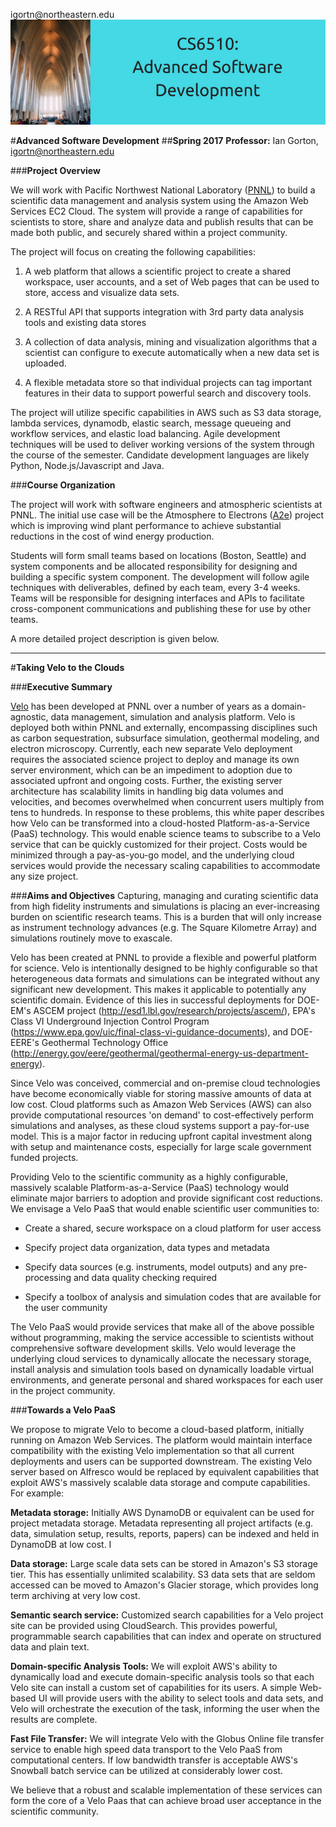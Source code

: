 


igortn&commat;northeastern.edu<br>
<img src="https://raw.githubusercontent.com/gortonator/CS6510-Advanced-Software-Development/master/img/CS6510.png"> <br>

#**Advanced Software Development** 
##**Spring 2017**
**Professor:** Ian Gorton, igortn@northeastern.edu


###**Project Overview**

We will work with Pacific Northwest National Laboratory ([PNNL](www.pnl.gov))  to build a scientific data management and analysis system using the Amazon Web Services EC2 Cloud. The system will provide a range of capabilities for scientists to store, share and analyze data and publish results that can be made both public, and securely shared within a project community. 

The project will focus on creating the following capabilities: 

 1. A web platform that allows a scientific project to create a shared
    workspace, user accounts, and a set of Web pages that can be used to
    store, access and visualize data sets. 
    
 2. A RESTful API that supports integration with 3rd party data analysis
        tools and existing data stores
    
 3. A collection of data analysis, mining and visualization algorithms
        that a scientist can configure to execute automatically when a new
        data set is uploaded.
 1. A flexible metadata store so that individual projects can tag
        important features in their data to support powerful search and
        discovery tools.

The project will utilize specific capabilities in AWS such as S3 data storage, lambda services, dynamodb, elastic search, message queueing and workflow services, and elastic load balancing. Agile development techniques will be used to deliver working versions of the system through the course of the semester. Candidate development languages are likely Python, Node.js/Javascript and Java. 

###**Course Organization** 

The project will work with software engineers and atmospheric scientists at PNNL. The initial use case will be the Atmosphere to Electrons ([A2e](https://a2e.energy.gov/)) project which is  improving wind plant performance  to achieve substantial reductions in the cost of wind energy production.  

Students will form small teams based on locations (Boston, Seattle) and system components and be allocated responsibility for designing and building a specific system component. The development will follow agile techniques with deliverables, defined by each team, every 3-4 weeks. Teams will be responsible for designing interfaces and APIs to facilitate cross-component communications and publishing these for use by other teams.   

A more detailed project description is given below.


----------


#**Taking Velo to the Clouds** 

###**Executive Summary** 

[Velo](http://www.pnl.gov/computing/velo/index.stm) has been developed at PNNL over a number of years as a domain-agnostic, data management, simulation and analysis platform. Velo is deployed both within PNNL and externally, encompassing disciplines such as carbon sequestration, subsurface simulation, geothermal modeling, and electron microscopy. Currently, each new separate Velo deployment requires the associated science project to deploy and manage its own server environment, which can be an impediment to adoption due to associated upfront and ongoing costs. Further, the existing server architecture has scalability limits in handling big data volumes and velocities, and becomes overwhelmed when concurrent users multiply from tens to hundreds. In response to these problems, this white paper describes how Velo can be transformed into a cloud-hosted Platform-as-a-Service (PaaS) technology. This would enable science teams to subscribe to a Velo service that can be quickly customized for their project. Costs would be minimized through a pay-as-you-go model, and the underlying cloud services would provide the necessary scaling capabilities to accommodate any size project. 

###**Aims and Objectives** 
Capturing, managing and curating scientific data from high fidelity instruments and simulations is placing an ever-increasing burden on scientific research teams. This is a burden that will only increase as instrument technology advances (e.g. The Square Kilometre Array) and simulations routinely move to exascale. 

Velo has been created at PNNL to provide a flexible and powerful platform for science. Velo is intentionally designed to be highly configurable so that heterogeneous data formats and simulations can be integrated without any significant new development. This makes it applicable to potentially any scientific domain. Evidence of this lies in successful deployments for DOE-EM's ASCEM project (http://esd1.lbl.gov/research/projects/ascem/), EPA's Class VI Underground Injection Control Program (https://www.epa.gov/uic/final-class-vi-guidance-documents),  and DOE-EERE's Geothermal Technology Office (http://energy.gov/eere/geothermal/geothermal-energy-us-department-energy). 

Since Velo was conceived, commercial and on-premise cloud technologies have become economically viable for storing massive amounts of data at low cost. Cloud platforms such as Amazon Web Services (AWS) can also provide computational resources 'on demand' to cost-effectively perform simulations and analyses, as these cloud systems support a pay-for-use model. This is a major factor in reducing upfront capital investment along with setup and maintenance costs, especially for large scale government funded projects. 

Providing Velo to the scientific community as a highly configurable, massively scalable Platform-as-a-Service (PaaS) technology would eliminate major barriers to adoption and provide significant cost reductions.  We envisage a Velo PaaS that would enable scientific user communities to: 

 - Create a shared, secure workspace on a cloud platform for user access

 - Specify project data organization, data types and metadata 
   
 - Specify data sources (e.g. instruments, model outputs) and any
   pre-processing and data quality checking required 
   
 - Specify a toolbox of analysis and simulation codes that are available
   for the user community

The Velo PaaS would provide services that make all of the above possible without programming, making the service accessible to scientists without comprehensive software development skills. Velo would leverage the underlying cloud services to dynamically allocate the necessary storage, install analysis and simulation tools based on dynamically loadable virtual environments, and generate personal and shared workspaces for each user in the project community.  

###**Towards  a Velo PaaS** 

We propose to migrate Velo to become a cloud-based platform, initially running on Amazon Web Services. The platform would maintain interface compatibility with the existing Velo implementation so that all current deployments and users can be supported downstream. The existing Velo server based on Alfresco would be replaced by equivalent capabilities that exploit AWS's massively scalable data storage and compute capabilities. For example: 

**Metadata storage:** Initially AWS DynamoDB or equivalent can be used for project metadata storage. Metadata representing all project artifacts (e.g. data, simulation setup, results, reports, papers) can be indexed and held in DynamoDB  at low cost. I 

**Data storage:** Large scale data sets can be stored in Amazon's S3 storage tier. This has essentially unlimited scalability.  S3 data sets that are seldom accessed can be moved to Amazon's Glacier storage, which provides long term archiving at very low cost. 

**Semantic search service:** Customized search capabilities for a Velo project site can be provided using CloudSearch. This provides powerful, programmable search capabilities that can index and operate on structured data and plain text.  

**Domain-specific Analysis Tools:** We will exploit AWS's ability to dynamically load and execute domain-specific analysis tools so that each Velo site can install a custom set of capabilities for its users. A simple Web-based UI will provide users with the ability to select tools and data sets, and Velo will orchestrate the execution of the task, informing the user when the results are complete. 

**Fast File Transfer:** We will integrate Velo with the Globus Online file transfer service to enable high speed data transport to the Velo PaaS from computational centers. If low bandwidth transfer is acceptable AWS's Snowball batch service can be utilized at considerably lower cost. 

We believe that a robust and scalable implementation of these services can form the core of a Velo Paas that can achieve broad user acceptance in the scientific community.




























































































































































































































































































































































































































































































































































































































































































































































































































































































































































































































































































































